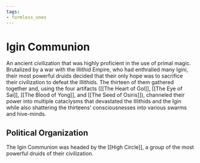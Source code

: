 ```yaml
---
tags:
- formless_ones
---
```


# Igin Communion

An ancient civilization that was highly proficient in the use of primal magic. Brutalized by a war with the Illithid Empire, who had enthralled many Igini, their most powerful druids decided that their only hope was to sacrifice their civilization to defeat the Illithids. The thirteen of them gathered together and, using the four artifacts ([[The Heart of Gol]], [[The Eye of Sai]], [[The Blood of Yong]], and [[The Seed of Osiris]]), channeled their power into multiple cataclysms that devastated the Illithids and the Igin while also shattering the thirteens' consciousnesses into various swarms and hive-minds. 
## Political Organization
The Igin Communion was headed by the [[High Circle]], a group of the most powerful druids of their civilization. 